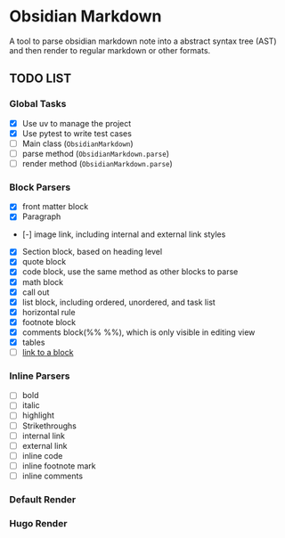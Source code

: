 # Obsidian Markdown

A tool to parse obsidian markdown note into a abstract syntax tree (AST) and then render to regular markdown or other formats.

## TODO LIST

### Global Tasks

- [x] Use uv to manage the project
- [x] Use pytest to write test cases
- [ ] Main class (`ObsidianMarkdown`)
- [ ] parse method (`ObsidianMarkdown.parse`)
- [ ] render method (`ObsidianMarkdown.parse`)

### Block Parsers

- [x] front matter block
- [x] Paragraph
- [-] image link, including internal and external link styles
- [x] Section block, based on heading level
- [x] quote block
- [x] code block, use the same method as other blocks to parse
- [x] math block
- [x] call out
- [x] list block, including ordered, unordered, and task list
- [x] horizontal rule
- [x] footnote block
- [x] comments block(%% %%), which is only visible in editing view
- [x] tables
- [ ] [link to a block](https://help.obsidian.md/Linking+notes+and+files/Internal+links#Link+to+a+block+in+a+note)

### Inline Parsers

- [ ] bold
- [ ] italic
- [ ] highlight
- [ ] Strikethroughs
- [ ] internal link
- [ ] external link
- [ ] inline code
- [ ] inline footnote mark
- [ ] inline comments

### Default Render

### Hugo Render
